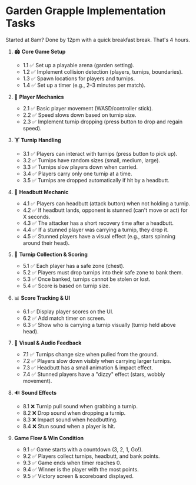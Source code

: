 # Garden Grapple Implementation Tasks

Started at 8am? Done by 12pm with a quick breakfast break. That's 4 hours.

1. 🏟 **Core Game Setup**
   - 1.1 ✅ Set up a playable arena (garden setting).
   - 1.2 ✅ Implement collision detection (players, turnips, boundaries).
   - 1.3 ✅ Spawn locations for players and turnips.
   - 1.4 ✅ Set up a timer (e.g., 2–3 minutes per match).

2. 🏃 **Player Mechanics**
   - 2.1 ✅ Basic player movement (WASD/controller stick).
   - 2.2 ✅ Speed slows down based on turnip size.
   - 2.3 ✅ Implement turnip dropping (press button to drop and regain speed).

3. 🏋️ **Turnip Handling**
   - 3.1 ✅ Players can interact with turnips (press button to pick up).
   - 3.2 ✅ Turnips have random sizes (small, medium, large).
   - 3.3 ✅ Turnips slow players down when carried.
   - 3.4 ✅ Players carry only one turnip at a time.
   - 3.5 ✅ Turnips are dropped automatically if hit by a headbutt.

4. 🤜 **Headbutt Mechanic**
   - 4.1 ✅ Players can headbutt (attack button) when not holding a turnip.
   - 4.2 ✅ If headbutt lands, opponent is stunned (can't move or act) for X seconds.
   - 4.3 ✅ The attacker has a short recovery time after a headbutt.
   - 4.4 ✅ If a stunned player was carrying a turnip, they drop it.
   - 4.5 ✅ Stunned players have a visual effect (e.g., stars spinning around their head).

5. 🛒 **Turnip Collection & Scoring**
   - 5.1 ✅ Each player has a safe zone (chest).
   - 5.2 ✅ Players must drop turnips into their safe zone to bank them.
   - 5.3 ✅ Once banked, turnips cannot be stolen or lost.
   - 5.4 ✅ Score is based on turnip size.

6. 📊 **Score Tracking & UI**
   - 6.1 ✅ Display player scores on the UI.
   - 6.2 ✅ Add match timer on screen.
   - 6.3 ✅ Show who is carrying a turnip visually (turnip held above head).

7. 🎨 **Visual & Audio Feedback**
   - 7.1 ✅ Turnips change size when pulled from the ground.
   - 7.2 ✅ Players slow down visibly when carrying larger turnips.
   - 7.3 ✅ Headbutt has a small animation & impact effect.
   - 7.4 ✅ Stunned players have a "dizzy" effect (stars, wobbly movement).

8. 🔊 **Sound Effects**
   - 8.1 ❌ Turnip pull sound when grabbing a turnip.
   - 8.2 ❌ Drop sound when dropping a turnip.
   - 8.3 ❌ Impact sound when headbutting.
   - 8.4 ❌ Stun sound when a player is hit.

9. **Game Flow & Win Condition**
   - 9.1 ✅ Game starts with a countdown (3, 2, 1, Go!).
   - 9.2 ✅ Players collect turnips, headbutt, and bank points.
   - 9.3 ✅ Game ends when timer reaches 0.
   - 9.4 ✅ Winner is the player with the most points.
   - 9.5 ✅ Victory screen & scoreboard displayed. 